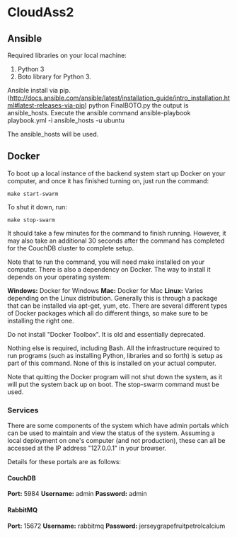 # CloudAss2

## Ansible
Required libraries on your local machine:
1. Python 3
2. Boto library for Python 3.

Ansible install via pip.(http://docs.ansible.com/ansible/latest/installation_guide/intro_installation.html#latest-releases-via-pip)
python FinalBOTO.py the output is ansible_hosts.
Execute the ansible command
     ansible-playbook playbook.yml -i ansible_hosts -u ubuntu

The ansible_hosts will be used.

## Docker

To boot up a local instance of the backend system start up Docker on your
computer, and once it has finished turning on, just run the command:

```
make start-swarm
```

To shut it down, run:

```
make stop-swarm
```

It should take a few minutes for the command to finish running. However, it may also
take an additional 30 seconds after the command has completed for the CouchDB
cluster to complete setup.

Note that to run the command, you will need make installed on your
computer. There is also a dependency on Docker. The way to install it depends
on your operating system:

**Windows:** Docker for Windows
**Mac:** Docker for Mac
**Linux:** Varies depending on the Linux distribution. Generally this is 
through a package that can be installed via apt-get, yum, etc. There are several different
types of Docker packages which all do different things, so make sure to be installing the right one.

Do not install "Docker Toolbox". It is old and essentially deprecated.

Nothing else is required, including Bash. All the infrastructure required to run programs
(such as installing Python, libraries and so forth) is setup as part of
this command. None of this is installed on your actual computer.

Note that quitting the Docker program will not shut down the system, as it will
put the system back up on boot. The stop-swarm command must be used.

### Services

There are some components of the system which have admin portals which can be
used to maintain and view the status of the system. Assuming a local deployment
on one's computer (and not production), these can all be accessed at the
IP address "127.0.0.1" in your browser.

Details for these portals are as follows:

#### CouchDB
**Port:** 5984
**Username:** admin
**Password:** admin

#### RabbitMQ
**Port:** 15672
**Username:** rabbitmq
**Password:** jerseygrapefruitpetrolcalcium
